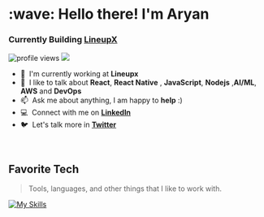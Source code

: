 <!---
aryanat1911/aryanat1911 is a ✨ special ✨ repository because its `README.md` (this file) appears on your GitHub profile.
You can click the Preview link to take a look at your changes.
--->



<h1 align="left" id="Aryan-title">:wave: Hello there! I'm Aryan</h1>

<h3 align="left">Currently Building <a href="https://www.lineupx.com/" target="_blank"> LineupX </a></h3>


<img alt = "profile views" src="https://komarev.com/ghpvc/?username=aryanat1911&color=brightgreen">  
<a href="#Aryan-title">
<img src="https://github-readme-streak-stats.herokuapp.com/?user=aryanat1911&theme=vue-dark&hide_border=true"/>
</a>

- :office: &nbsp;I'm currently working at **Lineupx**
- :speech_balloon: &nbsp;I like to talk about **React**, **React Native** , **JavaScript**, **Nodejs** ,**AI/ML**, **AWS** and **DevOps**
- :mailbox: &nbsp;Ask me about anything, I am happy to **help** :)
- :computer: &nbsp;Connect with me on **[LinkedIn]**
- :bird: &nbsp;Let's talk more in **[Twitter]**

<br>

<h2 align="left" id="Aryan-tech">Favorite Tech</h2>

> Tools, languages, and other things that I like to work with.

[![My Skills](https://skillicons.dev/icons?i=js,express,nextjs,react,c,cpp,docker,kubernetes,aws,nodejs,figma,git,vscode,cloudflare,html,css,vim,nginx,grafana,prometheus,python,sass,bootstrap,styledcomponents,tailwind,redis,mongodb,mysql,linux,deno,cloudflare,bash,solidity&theme=light)](https://skillicons.dev)

[linkedin]: https://www.linkedin.com/in/aryan-khan-aaba6721a/ "LinkedIn"
[twitter]: https://twitter.com/AryanKh77599846 "Twitter"
<!-- [![Aryan's github activity graph](https://activity-graph.herokuapp.com/graph?username=aryanat1911&theme=react-dark)](https://github.com/aryanat1911) -->
